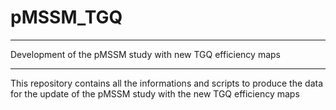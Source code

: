 # pMSSM_TGQ
***
Development of the pMSSM study with new TGQ efficiency maps
***


This repository contains all the informations and scripts to produce the data for the update
of the pMSSM study with the new TGQ efficiency maps




